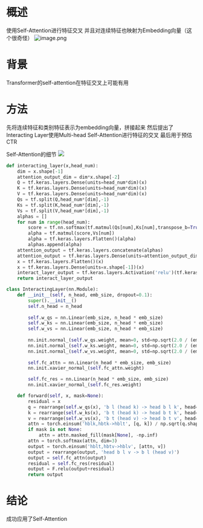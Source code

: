 # 概述
使用Self-Attention进行特征交叉
并且对连续特征也映射为Embedding向量（这个很奇怪）
![image.png](https://cdn.nlark.com/yuque/0/2022/png/705461/1666624110761-e0ca052f-5010-4097-9aa8-8d28e2d896fe.png#clientId=ucb5c0336-3f72-4&crop=0&crop=0&crop=1&crop=1&errorMessage=unknown%20error&from=paste&height=483&id=u22c679a0&margin=%5Bobject%20Object%5D&name=image.png&originHeight=725&originWidth=981&originalType=binary&ratio=1&rotation=0&showTitle=false&size=107752&status=error&style=none&taskId=u81fbd084-b56e-4b8a-a5ca-5719b9eadd5&title=&width=654)
# 背景
Transformer的self-attention在特征交叉上可能有用
# 方法
先将连续特征和类别特征表示为embedding向量，拼接起来
然后提出了Interacting Layer使用Multi-head Self-Attention进行特征的交叉
最后用于预估CTR

Self-Attention的细节
![](https://cdn.nlark.com/yuque/0/2022/png/705461/1666626827154-a2979303-f9b6-4dfa-8147-ec631867d184.png#clientId=u608e20b0-ec02-4&crop=0&crop=0&crop=1&crop=1&from=paste&id=ua7b4f65d&margin=%5Bobject%20Object%5D&originHeight=478&originWidth=1187&originalType=url&ratio=1&rotation=0&showTitle=false&status=done&style=none&taskId=u306dd5b1-3b18-4584-a9c1-3bca9578cba&title=)

```python
def interacting_layer(x,head_num):
    dim = x.shape[-1]
    attention_output_dim = dim*x.shape[-2]
    Q = tf.keras.layers.Dense(units=head_num*dim)(x)
    K = tf.keras.layers.Dense(units=head_num*dim)(x)
    V = tf.keras.layers.Dense(units=head_num*dim)(x)
    Qs = tf.split(Q,head_num*[dim],-1)
    Ks = tf.split(K,head_num*[dim],-1)
    Vs = tf.split(V,head_num*[dim],-1)
    alphas = []
    for num in range(head_num):
        score = tf.nn.softmax(tf.matmul(Qs[num],Ks[num],transpose_b=True)/np.sqrt(dim))
        alpha = tf.matmul(score,Vs[num])
        alpha = tf.keras.layers.Flatten()(alpha)
        alphas.append(alpha)
    attention_output = tf.keras.layers.concatenate(alphas)
    attention_output = tf.keras.layers.Dense(units=attention_output_dim)(attention_output)
    x = tf.keras.layers.Flatten()(x)
    x = tf.keras.layers.Dense(units=x.shape[-1])(x)
    interact_layer_output = tf.keras.layers.Activation('relu')(tf.keras.layers.add([attention_output,x]))
    return interact_layer_output
```
```python
class InteractingLayer(nn.Module):
    def __init__(self, n_head, emb_size, dropout=0.1):
        super().__init__()
        self.n_head = n_head
        
        self.w_qs = nn.Linear(emb_size, n_head * emb_size)
        self.w_ks = nn.Linear(emb_size, n_head * emb_size)
        self.w_vs = nn.Linear(emb_size, n_head * emb_size)
        
        nn.init.normal_(self.w_qs.weight, mean=0, std=np.sqrt(2.0 / (emb_size + emb_size)))
        nn.init.normal_(self.w_ks.weight, mean=0, std=np.sqrt(2.0 / (emb_size + emb_size)))
        nn.init.normal_(self.w_vs.weight, mean=0, std=np.sqrt(2.0 / (emb_size + emb_size)))
        
        self.fc_attn = nn.Linear(n_head * emb_size, emb_size)
        nn.init.xavier_normal_(self.fc_attn.weight)

        self.fc_res = nn.Linear(n_head * emb_size, emb_size)
        nn.init.xavier_normal_(self.fc_res.weight)

    def forward(self, x, mask=None):
        residual = x
        q = rearrange(self.w_qs(x), 'b l (head k) -> head b l k', head=self.n_head)
        k = rearrange(self.w_ks(x), 'b t (head k) -> head b t k', head=self.n_head)
        v = rearrange(self.w_vs(x), 'b t (head v) -> head b t v', head=self.n_head)
        attn = torch.einsum('hblk,hbtk->hblt', [q, k]) / np.sqrt(q.shape[-1])
        if mask is not None:
            attn = attn.masked_fill(mask[None], -np.inf)
        attn = torch.softmax(attn, dim=3)
        output = torch.einsum('hblt,hbtv->hblv', [attn, v])
        output = rearrange(output, 'head b l v -> b l (head v)')
        output = self.fc_attn(output)
        residual = self.fc_res(residual)
        output = F.relu(output+residual)
        return output
```
# 结论
成功应用了Self-Attention
